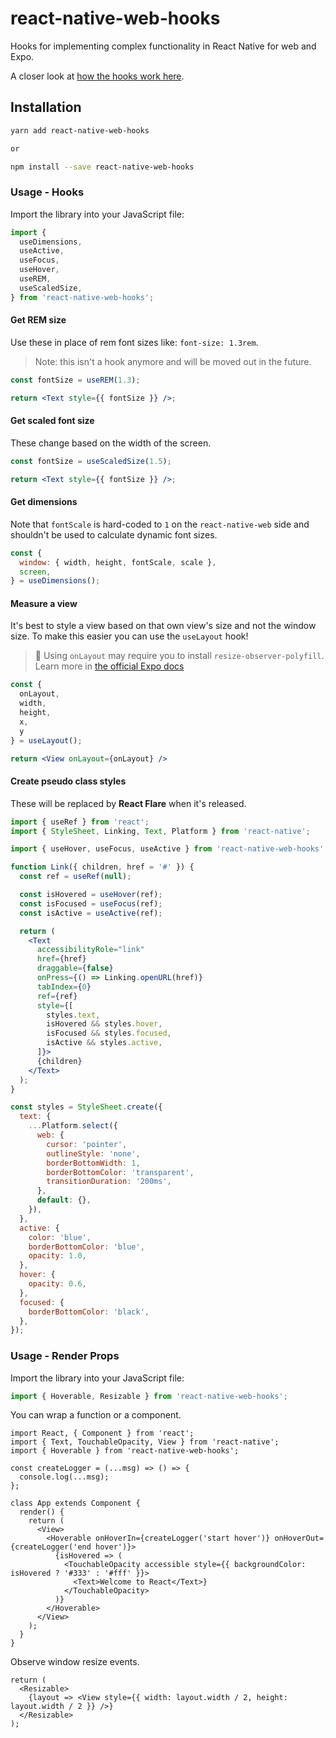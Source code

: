 # react-native-web-hooks

Hooks for implementing complex functionality in React Native for web and Expo.

A closer look at [how the hooks work here](https://gist.github.com/EvanBacon/8739dc52a4dbb72e869f19b1e5cdda6c).

## Installation

```bash
yarn add react-native-web-hooks

or

npm install --save react-native-web-hooks
```

### Usage - Hooks

Import the library into your JavaScript file:

```js
import {
  useDimensions,
  useActive,
  useFocus,
  useHover,
  useREM,
  useScaledSize,
} from 'react-native-web-hooks';
```

#### Get REM size

Use these in place of rem font sizes like: `font-size: 1.3rem`.

> Note: this isn't a hook anymore and will be moved out in the future.

```jsx
const fontSize = useREM(1.3);

return <Text style={{ fontSize }} />;
```

#### Get scaled font size

These change based on the width of the screen.

```jsx
const fontSize = useScaledSize(1.5);

return <Text style={{ fontSize }} />;
```

#### Get dimensions

Note that `fontScale` is hard-coded to `1` on the `react-native-web` side and shouldn't be used to calculate dynamic font sizes.

```jsx
const {
  window: { width, height, fontScale, scale },
  screen,
} = useDimensions();
```

#### Measure a view

It's best to style a view based on that own view's size and not the window size. To make this easier you can use the `useLayout` hook!

> 🚨 Using `onLayout` may require you to install `resize-observer-polyfill`. Learn more in [the official Expo docs](https://docs.expo.io/versions/latest/guides/customizing-webpack/#resizeobserver)

```jsx
const {
  onLayout,
  width,
  height,
  x,
  y
} = useLayout();

return <View onLayout={onLayout} />
```

#### Create pseudo class styles

These will be replaced by **React Flare** when it's released.

```jsx
import { useRef } from 'react';
import { StyleSheet, Linking, Text, Platform } from 'react-native';

import { useHover, useFocus, useActive } from 'react-native-web-hooks';

function Link({ children, href = '#' }) {
  const ref = useRef(null);

  const isHovered = useHover(ref);
  const isFocused = useFocus(ref);
  const isActive = useActive(ref);

  return (
    <Text
      accessibilityRole="link"
      href={href}
      draggable={false}
      onPress={() => Linking.openURL(href)}
      tabIndex={0}
      ref={ref}
      style={[
        styles.text,
        isHovered && styles.hover,
        isFocused && styles.focused,
        isActive && styles.active,
      ]}>
      {children}
    </Text>
  );
}

const styles = StyleSheet.create({
  text: {
    ...Platform.select({
      web: {
        cursor: 'pointer',
        outlineStyle: 'none',
        borderBottomWidth: 1,
        borderBottomColor: 'transparent',
        transitionDuration: '200ms',
      },
      default: {},
    }),
  },
  active: {
    color: 'blue',
    borderBottomColor: 'blue',
    opacity: 1.0,
  },
  hover: {
    opacity: 0.6,
  },
  focused: {
    borderBottomColor: 'black',
  },
});
```

### Usage - Render Props

Import the library into your JavaScript file:

```js
import { Hoverable, Resizable } from 'react-native-web-hooks';
```

You can wrap a function or a component.

```tsx
import React, { Component } from 'react';
import { Text, TouchableOpacity, View } from 'react-native';
import { Hoverable } from 'react-native-web-hooks';

const createLogger = (...msg) => () => {
  console.log(...msg);
};

class App extends Component {
  render() {
    return (
      <View>
        <Hoverable onHoverIn={createLogger('start hover')} onHoverOut={createLogger('end hover')}>
          {isHovered => (
            <TouchableOpacity accessible style={{ backgroundColor: isHovered ? '#333' : '#fff' }}>
              <Text>Welcome to React</Text>}
            </TouchableOpacity>
          )}
        </Hoverable>
      </View>
    );
  }
}
```

Observe window resize events.

```tsx
return (
  <Resizable>
    {layout => <View style={{ width: layout.width / 2, height: layout.width / 2 }} />}
  </Resizable>
);
```
